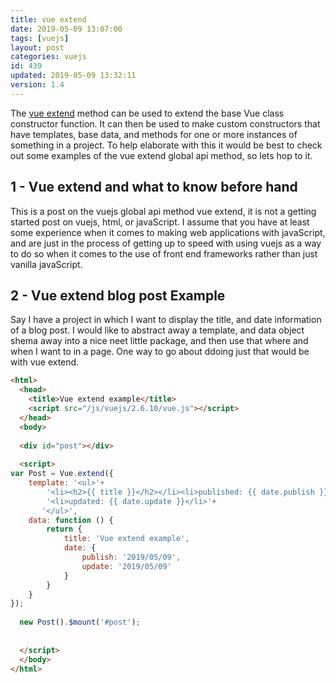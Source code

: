 ```yaml
---
title: vue extend
date: 2019-05-09 13:07:00
tags: [vuejs]
layout: post
categories: vuejs
id: 439
updated: 2019-05-09 13:32:11
version: 1.4
---
```


The [vue extend](https://vuejs.org/v2/api/#Vue-extend) method can be used to extend the base Vue class constructor function. It can then be used to make custom constructors that have templates, base data, and methods for one or more instances of something in a project. To help elaborate with this it would be best to check out some examples of the vue extend global api method, so lets hop to it.

<!-- more -->

## 1 - Vue extend and what to know before hand

This is a post on the vuejs global api method vue extend, it is not a getting started post on vuejs, html, or javaScript. I assume that you have at least some experience when it comes to making web applications with javaScript, and are just in the process of getting up to speed with using vuejs as a way to do so when it comes to the use of front end frameworks rather than just vanilla javaScript.

## 2 - Vue extend blog post Example

Say I have a project in which I want to display the title, and date information of a blog post. I would like to abstract away a template, and data object shema away into a nice neet little package, and then use that where and when I want to in a page. One way to go about ddoing just that would be with vue extend.

```html
<html>
  <head>
    <title>Vue extend example</title>
    <script src="/js/vuejs/2.6.10/vue.js"></script>
  </head>
  <body>
  
  <div id="post"></div>
  
  <script>
var Post = Vue.extend({
    template: '<ul>'+
        '<li><h2>{{ title }}</h2></li><li>published: {{ date.publish }}</li>'+
        '<li>updated: {{ date.update }}</li>'+
       '</ul>',
    data: function () {
        return {
            title: 'Vue extend example',
            date: {
                publish: '2019/05/09',
                update: '2019/05/09'
            }
        }
    }
});
  
  new Post().$mount('#post');
  
  
  </script>
  </body>
</html>
```